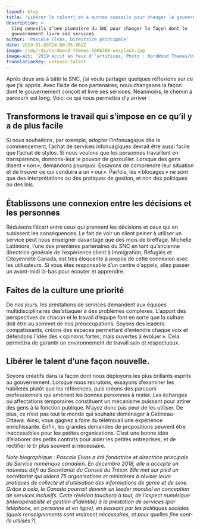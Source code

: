 ```yaml
---
layout: blog
title: "Libérer le talent\_et 4 autres conseils pour changer le gouvernement"
description: >-
  Cinq conseils d’une pionnière du SNC pour changer la façon dont le
  gouvernement livre ses services
author: 'Pascale Elvas, Directrice principale'
date: 2019-01-03T14:00:35.062Z
image: /img/cds/nordwood-themes-1066398-unsplash.jpg
image-alt: '2019 écrit en feux d''artifices, Photo : NordWood Themes/Unsplash'
translationKey: unleash-talent
---
```

Après deux ans à bâtir le SNC, j’ai voulu partager quelques réflexions sur ce que j’ai appris. Avec l’aide de nos partenaires, nous changeons la façon dont le gouvernement conçoit et livre ses services. Néanmoins, le chemin à parcourir est long. Voici ce qui nous permettra d’y arriver :

## Transformons le travail qui s’impose en ce qu’il y a de plus facile

Si nous souhaitons, par exemple, adopter l’infonuagique dès le commencement, l’achat de services infonuagiques devrait être aussi facile que l’achat de stylos. Si nous voulons que les personnes travaillent en transparence, donnons-leur le pouvoir de gazouiller. Lorsque des gens disent « non », demandons pourquoi. Essayons de comprendre leur situation et de trouver ce qui conduira à un « oui ». Parfois, les « blocages » ne sont que des interprétations ou des pratiques de gestion, et non des politiques ou des lois.

## Établissons une connexion entre les décisions et les personnes

Réduisons l’écart entre ceux qui prennent les décisions et ceux qui en subissent les conséquences. Le fait de voir un client peiner à utiliser un service peut nous enseigner davantage que des mois de breffage. Michelle Lattimore, l’une des premières partenaires du SNC en tant qu’ancienne directrice générale de l’expérience client à Immigration, Réfugiés et Citoyenneté Canada, est très éloquente à propos de cette connexion avec les utilisateurs. Si vous êtes responsable d’un centre d’appels, allez passer un avant-midi là-bas pour écouter et apprendre.

## Faites de la culture une priorité

De nos jours, les prestations de services demandent aux équipes multidisciplinaires des’attaquer à des problèmes complexes. L’apport des perspectives de chacun et le travail d’équipe font en sorte que la culture doit être au sommet de nos préoccupations. Soyons des leaders compatissants, créons des espaces permettant d’entendre chaque voix et défendons l’idée des « opinions fortes, mais ouvertes à évoluer ». Cela permettra de garantir un environnement de travail sain et respectueux.

## Libérer le talent d’une façon nouvelle.

Soyons créatifs dans la façon dont nous déployons les plus brillants esprits au gouvernement. Lorsque nous recrutons, essayons d’examiner les habiletés plutôt que les références, puis créons des parcours professionnels qui amènent les bonnes personnes à rester. Les échanges ou affectations temporaires constituent un mécanisme puissant pour attirer des gens à la fonction publique. N’ayez donc pas peur de les utiliser. De plus, ce n’est pas tout le monde qui souhaite déménager à Gatineau-Ottawa. Ainsi, vous gagnez à faire du télétravail une expérience enrichissante. Enfin, les grandes demandes de propositions peuvent être inaccessibles pour les petites organisations. C’est une bonne idée d’élaborer des petits contrats pour aider les petites entreprises, et de rectifier le tir plus souvent si nécessaire.


*Note biographique : Pascale Elvas a été fondatrice et directrice principale du Service numérique canadien. En décembre 2018, elle a accepté un nouveau défi au Secrétariat du Conseil du Trésor. Elle met sur pied un secrétariat qui aidera 75 organisations et ministères à réviser leurs pratiques de collecte et d’utilisation des informations de genre et de sexe. Grâce à cela, le Canada pourrait devenir un leader mondial en conception de services inclusifs. Cette révision touchera à tout, de l’aspect numérique (interopérabilité et gestion d’identité) à la prestation de services (par téléphone, en personne et en ligne), en passant par les politiques sociales (quels renseignements sont vraiment nécessaires, et pour quelles fins sont-ils utilisés ?).*
